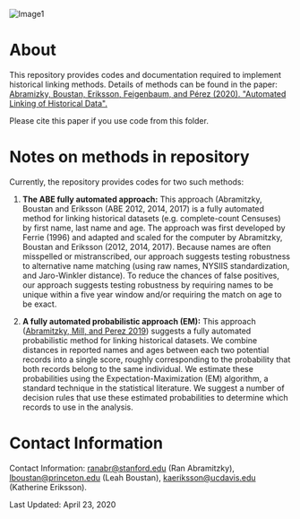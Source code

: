 ![Image1](https://iowaculture.gov/sites/default/files/styles/general_content_feature_image/public/history-research-collections-census.jpg?itok=TfHQ0mxj&c=dc368fe2ea1c374e49ce98ecc80ac229)
# About
This repository provides codes and documentation required to implement historical linking methods. Details of methods can be found in the paper: [Abramizky, Boustan, Eriksson, Feigenbaum, and Pérez (2020). "Automated Linking of Historical Data".](https://ranabr.people.stanford.edu/sites/g/files/sbiybj5391/f/linking_may2019.pdf)

Please cite this paper if you use code from this folder.


# Notes on methods in repository

Currently, the repository provides codes for two such methods:

1. **The ABE fully automated approach:**
This approach (Abramitzky, Boustan and Eriksson (ABE 2012, 2014, 2017) is a fully automated method for linking historical datasets (e.g. complete-count Censuses) by first name, last name and age. The approach was first developed by Ferrie (1996) and adapted and scaled for the computer by Abramitzky, Boustan and Eriksson (2012, 2014, 2017). Because names are often misspelled or mistranscribed, our approach suggests testing robustness to alternative name matching (using raw names, NYSIIS standardization, and Jaro-Winkler distance).  To reduce the chances of false positives, our approach suggests testing robustness by requiring names to be unique within a five year window and/or requiring the match on age to be exact. 

2. **A fully automated probabilistic approach (EM):** 
This approach ([Abramitzky, Mill, and Perez 2019](https://ranabr.people.stanford.edu/sites/g/files/sbiybj5391/f/matching_historicalmethod_march27.pdf)) suggests a fully automated probabilistic method for linking historical datasets.  We combine distances in reported names and ages between each two potential records into a single score, roughly corresponding to the probability that both records belong to the same individual. We estimate these probabilities using the Expectation-Maximization (EM) algorithm, a standard technique in the statistical literature. We suggest a number of decision rules that use these estimated probabilities to determine which records to use in the analysis. 



# Contact Information
Contact Information: ranabr@stanford.edu (Ran Abramitzky),  lboustan@princeton.edu (Leah Boustan), kaeriksson@ucdavis.edu (Katherine Eriksson).


Last Updated: April 23, 2020


